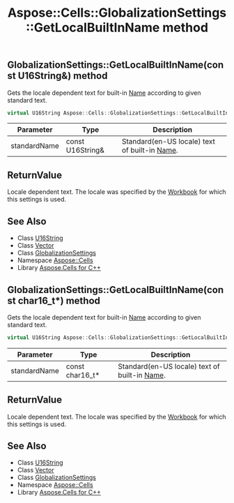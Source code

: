 ﻿---
title: Aspose::Cells::GlobalizationSettings::GetLocalBuiltInName method
linktitle: GetLocalBuiltInName
second_title: Aspose.Cells for C++ API Reference
description: 'Aspose::Cells::GlobalizationSettings::GetLocalBuiltInName method. Gets the locale dependent text for built-in Name according to given standard text in C++.'
type: docs
weight: 2200
url: /cpp/aspose.cells/globalizationsettings/getlocalbuiltinname/
---
## GlobalizationSettings::GetLocalBuiltInName(const U16String\&) method


Gets the locale dependent text for built-in [Name](../../name/) according to given standard text.

```cpp
virtual U16String Aspose::Cells::GlobalizationSettings::GetLocalBuiltInName(const U16String &standardName)
```


| Parameter | Type | Description |
| --- | --- | --- |
| standardName | const U16String\& | Standard(en-US locale) text of built-in [Name](../../name/). |

## ReturnValue

Locale dependent text. The locale was specified by the [Workbook](../../workbook/) for which this settings is used.

## See Also

* Class [U16String](../../u16string/)
* Class [Vector](../../vector/)
* Class [GlobalizationSettings](../)
* Namespace [Aspose::Cells](../../)
* Library [Aspose.Cells for C++](../../../)
## GlobalizationSettings::GetLocalBuiltInName(const char16_t*) method


Gets the locale dependent text for built-in [Name](../../name/) according to given standard text.

```cpp
virtual U16String Aspose::Cells::GlobalizationSettings::GetLocalBuiltInName(const char16_t *standardName)
```


| Parameter | Type | Description |
| --- | --- | --- |
| standardName | const char16_t* | Standard(en-US locale) text of built-in [Name](../../name/). |

## ReturnValue

Locale dependent text. The locale was specified by the [Workbook](../../workbook/) for which this settings is used.

## See Also

* Class [U16String](../../u16string/)
* Class [Vector](../../vector/)
* Class [GlobalizationSettings](../)
* Namespace [Aspose::Cells](../../)
* Library [Aspose.Cells for C++](../../../)

